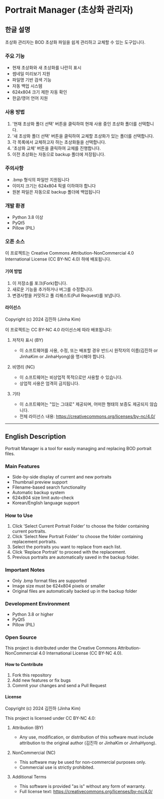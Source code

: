 # Portrait Manager (초상화 관리자)

## 한글 설명
초상화 관리자는 BOD 초상화 파일을 쉽게 관리하고 교체할 수 있는 도구입니다.

### 주요 기능
- 현재 초상화와 새 초상화를 나란히 표시
- 썸네일 미리보기 지원
- 파일명 기반 검색 기능
- 자동 백업 시스템
- 624x804 크기 제한 자동 확인
- 한글/영어 언어 지원

### 사용 방법
1. '현재 초상화 폴더 선택' 버튼을 클릭하여 현재 사용 중인 초상화 폴더를 선택합니다.
2. '새 초상화 폴더 선택' 버튼을 클릭하여 교체할 초상화가 있는 폴더를 선택합니다.
3. 각 목록에서 교체하고자 하는 초상화들을 선택합니다.
4. '초상화 교체' 버튼을 클릭하여 교체를 진행합니다.
5. 이전 초상화는 자동으로 backup 폴더에 저장됩니다.

### 주의사항
- .bmp 형식의 파일만 지원됩니다
- 이미지 크기는 624x804 픽셀 이하여야 합니다
- 원본 파일은 자동으로 backup 폴더에 백업됩니다

### 개발 환경
- Python 3.8 이상
- PyQt5
- Pillow (PIL)

### 오픈 소스
이 프로젝트는 Creative Commons Attribution-NonCommercial 4.0 International License (CC BY-NC 4.0) 하에 배포됩니다.

#### 기여 방법
1. 이 저장소를 포크(Fork)합니다.
2. 새로운 기능을 추가하거나 버그를 수정합니다.
3. 변경사항을 커밋하고 풀 리퀘스트(Pull Request)를 보냅니다.

#### 라이선스
Copyright (c) 2024 김진하 (Jinha Kim)

이 프로젝트는 CC BY-NC 4.0 라이선스에 따라 배포됩니다:

1. 저작자 표시 (BY)
   - 이 소프트웨어를 사용, 수정, 또는 배포할 경우 반드시 원작자의 이름(김진하 or JinhaKim or JinhaHyong)을 명시해야 합니다.

2. 비영리 (NC)
   - 이 소프트웨어는 비상업적 목적으로만 사용할 수 있습니다.
   - 상업적 사용은 엄격히 금지됩니다.

3. 기타
   - 이 소프트웨어는 "있는 그대로" 제공되며, 어떠한 형태의 보증도 제공되지 않습니다.
   - 전체 라이선스 내용: https://creativecommons.org/licenses/by-nc/4.0/

---

## English Description
Portrait Manager is a tool for easily managing and replacing BOD portrait files.

### Main Features
- Side-by-side display of current and new portraits
- Thumbnail preview support
- Filename-based search functionality
- Automatic backup system
- 624x804 size limit auto-check
- Korean/English language support

### How to Use
1. Click 'Select Current Portrait Folder' to choose the folder containing current portraits.
2. Click 'Select New Portrait Folder' to choose the folder containing replacement portraits.
3. Select the portraits you want to replace from each list.
4. Click 'Replace Portrait' to proceed with the replacement.
5. Previous portraits are automatically saved in the backup folder.

### Important Notes
- Only .bmp format files are supported
- Image size must be 624x804 pixels or smaller
- Original files are automatically backed up in the backup folder

### Development Environment
- Python 3.8 or higher
- PyQt5
- Pillow (PIL)

### Open Source
This project is distributed under the Creative Commons Attribution-NonCommercial 4.0 International License (CC BY-NC 4.0).

#### How to Contribute
1. Fork this repository
2. Add new features or fix bugs
3. Commit your changes and send a Pull Request

#### License
Copyright (c) 2024 김진하 (Jinha Kim)

This project is licensed under CC BY-NC 4.0:

1. Attribution (BY)
   - Any use, modification, or distribution of this software must include attribution to the original author (김진하 or JinhaKim or JinhaHyong).

2. NonCommercial (NC)
   - This software may be used for non-commercial purposes only.
   - Commercial use is strictly prohibited.

3. Additional Terms
   - This software is provided "as is" without any form of warranty.
   - Full license text: https://creativecommons.org/licenses/by-nc/4.0/
